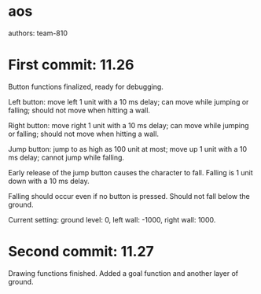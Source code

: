 # aos
authors: team-810

# First commit: 11.26

Button functions finalized, ready for debugging.

Left button: move left 1 unit with a 10 ms delay; can move while jumping or falling; should not move when hitting a wall.

Right button: move right 1 unit with a 10 ms delay; can move while jumping or falling; should not move when hitting a wall.

Jump button: jump to as high as 100 unit at most; move up 1 unit with a 10 ms delay; cannot jump while falling.

Early release of the jump button causes the character to fall. Falling is 1 unit down with a 10 ms delay.

Falling should occur even if no button is pressed. Should not fall below the ground.

Current setting: ground level: 0, left wall: -1000, right wall: 1000.

# Second commit: 11.27

Drawing functions finished. Added a goal function and another layer of ground.

